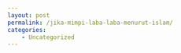 ```yaml
---
layout: post
permalink: /jika-mimpi-laba-laba-menurut-islam/
categories:
    - Uncategorized
---
```


